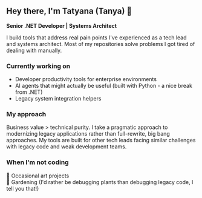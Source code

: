 ## Hey there, I'm Tatyana (Tanya) 👋

**Senior .NET Developer | Systems Architect**

I build tools that address real pain points I've experienced as a tech lead and systems architect. Most of my repositories solve problems I got tired of dealing with manually.

### Currently working on
- Developer productivity tools for enterprise environments
- AI agents that might actually be useful (built with Python - a nice break from .NET)
- Legacy system integration helpers

### My approach
Business value > technical purity. I take a pragmatic approach to modernizing legacy applications rather than full-rewrite, big bang approaches. My tools are built for other tech leads facing similar challenges with legacy code and weak development teams.

### When I'm not coding
🎨 Occasional art projects  
🌱 Gardening (I'd rather be debugging plants than debugging legacy code, I tell you that!)
